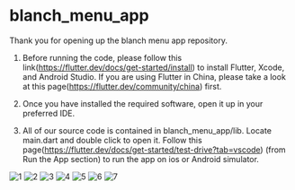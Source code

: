 # blanch_menu_app

Thank you for opening up the blanch menu app repository. 

1. Before running the code, please follow this link(https://flutter.dev/docs/get-started/install) to install Flutter, Xcode, and Android Studio. If you are using Flutter in China, please take a look at this page(https://flutter.dev/community/china) first.

2. Once you have installed the required software, open it up in your preferred IDE.

3. All of our source code is contained in blanch_menu_app/lib. Locate main.dart and double click to open it. Follow this page(https://flutter.dev/docs/get-started/test-drive?tab=vscode) (from Run the App section) to run the app on ios or Android simulator.

![1](https://user-images.githubusercontent.com/44713951/117642874-661ad500-b1ba-11eb-9adf-2b5c8c22cd0f.png)
![2](https://user-images.githubusercontent.com/44713951/117642890-6a46f280-b1ba-11eb-90e9-edd631ae81ae.png)
![3](https://user-images.githubusercontent.com/44713951/117642901-6d41e300-b1ba-11eb-9e32-e82ac8fc4ecb.png)
![4](https://user-images.githubusercontent.com/44713951/117642911-6fa43d00-b1ba-11eb-9897-eaaa141ce14a.png)
![5](https://user-images.githubusercontent.com/44713951/117642918-72069700-b1ba-11eb-94b0-c75675d71053.png)
![6](https://user-images.githubusercontent.com/44713951/117642926-7337c400-b1ba-11eb-8813-c3c9b3f175bd.png)
![7](https://user-images.githubusercontent.com/44713951/117642938-75018780-b1ba-11eb-8663-2bbaec4de2bd.png)
